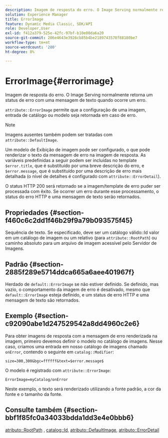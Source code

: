 ```yaml
---
description: Imagem de resposta do erro. O Image Serving normalmente retorna um status de erro com uma mensagem de texto quando ocorre um erro.
solution: Experience Manager
title: ErrorImage
feature: Dynamic Media Classic, SDK/API
role: Developer,User
exl-id: f412a379-525e-42fc-97bf-b10e00da6a20
source-git-commit: 206e4643e3926cb85b4be2189743578f88180be7
workflow-type: tm+mt
source-wordcount: '280'
ht-degree: 0%

---
```


# ErrorImage{#errorimage}

Imagem de resposta do erro. O Image Serving normalmente retorna um status de erro com uma mensagem de texto quando ocorre um erro.

`attribute::ErrorImage` permite que a configuração de uma imagem, entrada de catálogo ou modelo seja retornada em caso de erro.

>[!NOTE]
>
>Imagens ausentes também podem ser tratadas com `attribute::DefaultImage`.

Um modelo de Exibição de imagem pode ser configurado, o que pode renderizar o texto da mensagem de erro na imagem de resposta. As variáveis predefinidas a seguir podem ser incluídas no template `$error.title`, que é substituído por uma breve descrição do erro, e `$error.message`, que é substituído por uma descrição de erro mais detalhada (o nível de detalhes é configurado com `attribute::ErrorDetail`).

O status HTTP 200 será retornado se a imagem/template de erro puder ser processada com êxito. Se ocorrer um erro durante esse processamento, o status do erro HTTP e uma mensagem de texto serão retornados.

## Propriedades {#section-f460c6c2dd1f46b29f9a79b093575f45}

Sequência de texto. Se especificado, deve ser um catálogo válido::Id valor em um catálogo de imagem ou um relativo (para `attribute::RootPath`) ou caminho absoluto para um arquivo de imagem acessível pelo Servidor de Imagens.

## Padrão {#section-2885f289e5714ddca665a6aee401967f}

Herdado de `default::ErrorImage` se não estiver definido. Se definido, mas vazio, o comportamento da imagem de erro é desativado, mesmo que `default::ErrorImage` esteja definido, e um status de erro HTTP e uma mensagem de texto são retornados.

## Exemplo {#section-c92090abe1d247529542a8dd4960c2e6}

Para obter imagens de resposta com a mensagem de erro renderizada na imagem, primeiro devemos definir o modelo no catálogo de imagens. Nesse caso, criamos uma entrada em nosso catálogo de imagens chamado `onError`, contendo o seguinte em `catalog::Modifier`:

`size=300,300&bgc=ffffff&text=$error.message$`

O modelo é registrado com `attribute::ErrorImage`:

`ErrorImage=myCatalog/onError`

Neste exemplo, o texto será renderizado utilizando a fonte padrão, a cor da fonte e o tamanho da fonte.

## Consulte também {#section-bbf1f85fc0a34033bdda1dd3e4e0bbb6}

[atributo::RootPath](../../../../../is-api/image-catalog/image-serving-api-ref/c-image-catalog-reference/c-attributes-reference/r-rootpath.md#reference-17d57e5967be403b8408fa7214017494) ,  [catalog::Id](/help/aem-is-ir-api/is-api/image-catalog/image-serving-api-ref/c-image-catalog-reference/c-image-svg-data-reference/c-image-data-reference/r-id-cat.md),  [atributo::DefaultImage](../../../../../is-api/image-catalog/image-serving-api-ref/c-image-catalog-reference/c-attributes-reference/r-is-cat-defaultimage.md#reference-8e9900e129f54ed68462a3c2fc3bc433),  [atributo::ErrorDetail](../../../../../is-api/image-catalog/image-serving-api-ref/c-image-catalog-reference/c-attributes-reference/r-errordetail.md#reference-4987c8cddcba4c88960170e49cafc561)
